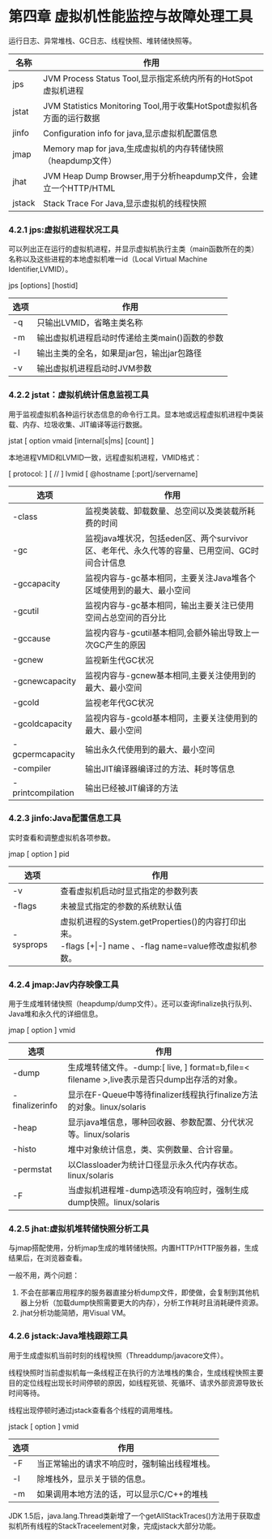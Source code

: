 # 第四章 虚拟机性能监控与故障处理工具

运行日志、异常堆栈、GC日志、线程快照、堆转储快照等。

| 名称   | 作用                                                         |
| ------ | ------------------------------------------------------------ |
| jps    | JVM Process Status Tool,显示指定系统内所有的HotSpot虚拟机进程 |
| jstat  | JVM Statistics Monitoring Tool,用于收集HotSpot虚拟机各方面的运行数据 |
| jinfo  | Configuration info for java,显示虚拟机配置信息               |
| jmap   | Memory map for java,生成虚拟机的内存转储快照（heapdump文件） |
| jhat   | JVM Heap Dump Browser,用于分析heapdump文件，会建立一个HTTP/HTML |
| jstack | Stack Trace For Java,显示虚拟机的线程快照                    |

### 4.2.1 jps:虚拟机进程状况工具

可以列出正在运行的虚拟机进程，并显示虚拟机执行主类（main函数所在的类）名称以及这些进程的本地虚拟机唯一id（Local Virtual Machine Identifier,LVMID）。

jps [options] [hostid]

| 选项 | 作用                                           |
| ---- | ---------------------------------------------- |
| -q   | 只输出LVMID，省略主类名称                      |
| -m   | 输出虚拟机进程启动时传递给主类main()函数的参数 |
| -l   | 输出主类的全名，如果是jar包，输出jar包路径     |
| -v   | 输出虚拟机进程启动时JVM参数                    |

### 4.2.2 jstat：虚拟机统计信息监视工具

用于监视虚拟机各种运行状态信息的命令行工具。显本地或远程虚拟机进程中类装载、内存、垃圾收集、JIT编译等运行数据。

jstat [ option vmaid [internal[s|ms] [count] ]

本地进程VMID和LVMID一致，远程虚拟机进程，VMID格式：

[ protocol: ] [ // ] lvmid [ @hostname [:port]/servername]

| 选项              | 作用                                                         |
| ----------------- | ------------------------------------------------------------ |
| -class            | 监视类装载、卸载数量、总空间以及类装载所耗费的时间           |
| -gc               | 监视java堆状况，包括eden区、两个survivor区、老年代、永久代等的容量、已用空间、GC时间合计信息 |
| -gccapacity       | 监视内容与-gc基本相同，主要关注Java堆各个区域使用到的最大、最小空间 |
| -gcutil           | 监视内容与-gc基本相同，输出主要关注已使用空间占总空间的百分比 |
| -gccause          | 监视内容与-gcutil基本相同,会额外输出导致上一次GC产生的原因   |
| -gcnew            | 监视新生代GC状况                                             |
| -gcnewcapacity    | 监视内容与-gcnew基本相同,主要关注使用到的最大、最小空间      |
| -gcold            | 监视老年代GC状况                                             |
| -gcoldcapacity    | 监视内容与-gcold基本相同，主要关注使用到的最大、最小空间     |
| -gcpermcapacity   | 输出永久代使用到的最大、最小空间                             |
| -compiler         | 输出JIT编译器编译过的方法、耗时等信息                        |
| -printcompilation | 输出已经被JIT编译的方法                                      |

### 4.2.3 jinfo:Java配置信息工具

实时查看和调整虚拟机各项参数。

jmap [ option ] pid

| 选项      | 作用                                                         |
| --------- | ------------------------------------------------------------ |
| -v        | 查看虚拟机启动时显式指定的参数列表                           |
| -flags    | 未被显式指定的参数的系统默认值                               |
| -sysprops | 虚拟机进程的System.getProperties()的内容打印出来。<br />-flags [+\|-] name 、-flag name=value修改虚拟机参数。 |

### 4.2.4 jmap:Jav内存映像工具

用于生成堆转储快照（heapdump/dump文件）。还可以查询finalize执行队列、Java堆和永久代的详细信息。

jmap [ option ] vmid

| 选项           | 作用                                                         |
| -------------- | ------------------------------------------------------------ |
| -dump          | 生成堆转储文件。-dump:[ live, ] format=b,file=<  filename >,live表示是否只dump出存活的对象。 |
| -finalizerinfo | 显示在F-Queue中等待finalizer线程执行finalize方法的对象。linux/solaris |
| -heap          | 显示java堆信息，哪种回收器、参数配置、分代状况等。linux/solaris |
| -histo         | 堆中对象统计信息，类、实例数量、合计容量。                   |
| -permstat      | 以Classloader为统计口径显示永久代内存状态。linux/solaris     |
| -F             | 当虚拟机进程堆-dump选项没有响应时，强制生成dump快照。linux/solaris |

### 4.2.5 jhat:虚拟机堆转储快照分析工具

与jmap搭配使用，分析jmap生成的堆转储快照。内置HTTP/HTTP服务器，生成结果后，在浏览器查看。

一般不用，两个问题：

1. 不会在部署应用程序的服务器直接分析dump文件，即使做，会复制到其他机器上分析（加载dump快照需要更大的内存），分析工作耗时且消耗硬件资源。
2. jhat分析功能简陋，用Visual VM。

### 4.2.6 jstack:Java堆栈跟踪工具

用于生成虚拟机当前时刻的线程快照（Threaddump/javacore文件）。

线程快照时当前虚拟机每一条线程正在执行的方法堆栈的集合，生成线程快照主要目的定位线程出现长时间停顿的原因，如线程死锁、死循环、请求外部资源导致长时间等待。

线程出现停顿时通过jstack查看各个线程的调用堆栈。

jstack [ option ] vmid



| 选项 | 作用                                         |
| ---- | -------------------------------------------- |
| -F   | 当正常输出的请求不响应时，强制输出线程堆栈。 |
| -l   | 除堆栈外，显示关于锁的信息。                 |
| -m   | 如果调用本地方法的话，可以显示C/C++的堆栈    |

JDK 1.5后，java.lang.Thread类新增了一个getAllStackTraces()方法用于获取虚拟机所有线程的StackTraceelement对象，完成jstack大部分功能。


